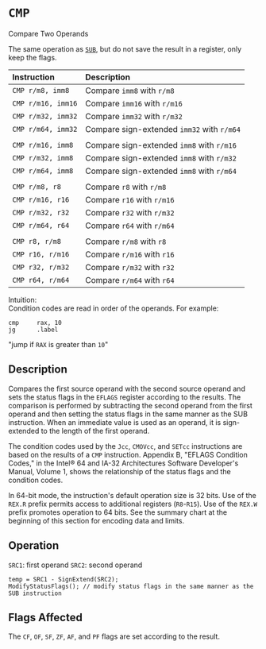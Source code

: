 # `CMP`
Compare Two Operands

The same operation as [`SUB`](../binary-arithmetic-instructions/sub.md), but do not save the result in a register, only keep the flags.

| Instruction        | Description                                |
| :----------------- | :----------------------------------------- |
| `CMP r/m8, imm8`   | Compare `imm8` with `r/m8`                 |
| `CMP r/m16, imm16` | Compare `imm16` with `r/m16`               |
| `CMP r/m32, imm32` | Compare `imm32` with `r/m32`               |
| `CMP r/m64, imm32` | Compare sign-extended `imm32` with `r/m64` |
|                    |                                            |
| `CMP r/m16, imm8`  | Compare sign-extended `imm8` with `r/m16`  |
| `CMP r/m32, imm8`  | Compare sign-extended `imm8` with `r/m32`  |
| `CMP r/m64, imm8`  | Compare sign-extended `imm8` with `r/m64`  |
|                    |                                            |
| `CMP r/m8, r8`     | Compare `r8` with `r/m8`                   |
| `CMP r/m16, r16`   | Compare `r16` with `r/m16`                 |
| `CMP r/m32, r32`   | Compare `r32` with `r/m32`                 |
| `CMP r/m64, r64`   | Compare `r64` with `r/m64`                 |
|                    |                                            |
| `CMP r8, r/m8`     | Compare `r/m8` with `r8`                   |
| `CMP r16, r/m16`   | Compare `r/m16` with `r16`                 |
| `CMP r32, r/m32`   | Compare `r/m32` with `r32`                 |
| `CMP r64, r/m64`   | Compare `r/m64` with `r64`                 |

Intuition:\
Condition codes are read in order of the operands. For example:
```x86asm
cmp     rax, 10
jg      .label
```
"jump if `RAX` is greater than `10`"

## Description
Compares the first source operand with the second source operand and sets the status flags in the `EFLAGS` register according to the results. The comparison is performed by subtracting the second operand from the first operand and then setting the status flags in the same manner as the SUB instruction. When an immediate value is used as an operand, it is sign-extended to the length of the first operand.

The condition codes used by the `Jcc`, `CMOVcc`, and `SETcc` instructions are based on the results of a `CMP` instruction. Appendix B, "EFLAGS Condition Codes," in the Intel® 64 and IA-32 Architectures Software Developer's Manual, Volume 1, shows the relationship of the status flags and the condition codes.

In 64-bit mode, the instruction's default operation size is 32 bits. Use of the `REX.R` prefix permits access to additional registers (`R8`-`R15`). Use of the `REX.W` prefix promotes operation to 64 bits. See the summary chart at the beginning of this section for encoding data and limits.

## Operation
`SRC1`: first operand
`SRC2`: second operand
```rust,ignore
temp = SRC1 - SignExtend(SRC2);
ModifyStatusFlags(); // modify status flags in the same manner as the SUB instruction
```

## Flags Affected
The `CF`, `OF`, `SF`, `ZF`, `AF`, and `PF` flags are set according to the result.
